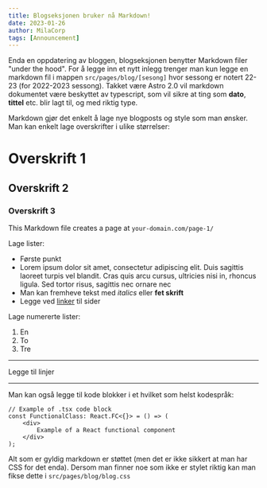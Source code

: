 ```yaml
---
title: Blogseksjonen bruker nå Markdown!
date: 2023-01-26
author: MilaCorp
tags: [Announcement]
---
```


Enda en oppdatering av bloggen, blogseksjonen benytter Markdown filer "under the hood".
For å legge inn et nytt inlegg trenger man kun legge en markdown fil i mappen
`src/pages/blog/[sesong]` hvor sessong er notert 22-23 (for 2022-2023 sessong).
Takket være Astro 2.0 vil markdown dokumentet være beskyttet av typescript,
som vil sikre at ting som **dato**, **tittel** etc. blir lagt til, og med riktig 
type.

Markdown gjør det enkelt å lage nye blogposts og style som man ønsker. Man
kan enkelt lage overskrifter i ulike størrelser: 

# Overskrift 1

## Overskrift 2

### Overskrift 3

This Markdown file creates a page at `your-domain.com/page-1/`

Lage lister:
 - Første punkt
 - Lorem ipsum dolor sit amet, consectetur adipiscing elit. Duis sagittis 
 laoreet turpis vel blandit. Cras quis arcu cursus, ultricies nisi in, 
 rhoncus ligula. Sed tortor risus, sagittis nec ornare nec
 - Man kan fremheve tekst med _italics_ eller **fet skrift**
 - Legge ved [linker](https://milabowl.com) til sider
 
 Lage numererte lister:
1. En
2. To
2. Tre

---
Legge til linjer

---

Man kan også legge til kode blokker i et hvilket som helst kodespråk:
``` tsx
// Example of .tsx code block
const FunctionalClass: React.FC<{}> = () => (
    <div>
        Example of a React functional component
    </div>
);
```

Alt som er gyldig markdown er støttet (men det er ikke sikkert at man har 
CSS for det enda). Dersom man finner noe som ikke er stylet riktig kan man
fikse dette i `src/pages/blog/blog.css`